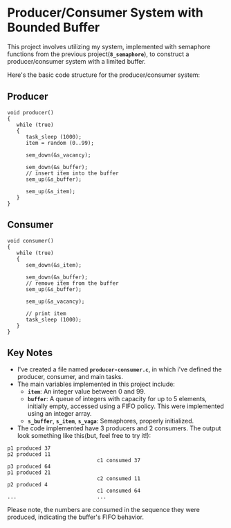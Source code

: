 # Producer/Consumer System with Bounded Buffer

This project involves utilizing my system, implemented with semaphore functions from the previous project(**`8_semaphore`**), to construct a producer/consumer system with a limited buffer.

Here's the basic code structure for the producer/consumer system:
## Producer
```
void producer()
{
   while (true)
   {
      task_sleep (1000);
      item = random (0..99);

      sem_down(&s_vacancy);

      sem_down(&s_buffer);
      // insert item into the buffer
      sem_up(&s_buffer);

      sem_up(&s_item);
   }
}
```

## Consumer
```
void consumer()
{
   while (true)
   {
      sem_down(&s_item);

      sem_down(&s_buffer);
      // remove item from the buffer
      sem_up(&s_buffer);

      sem_up(&s_vacancy);

      // print item
      task_sleep (1000);
   }
}
```
## Key Notes
- I've created a file named **`producer-consumer.c`**, in which i've defined the producer, consumer, and main tasks.
- The main variables implemented in this project include:
    - **`item`**: An integer value between 0 and 99.
    - **`buffer`**: A queue of integers with capacity for up to 5 elements, initially empty, accessed using a FIFO policy. This were implemented using an integer array.
    - **`s_buffer`**, **`s_item`**, **`s_vaga`**: Semaphores, properly initialized.
- The code implemented have 3 producers and 2 consumers. The output look something like this(but, feel free to try it!):

```
p1 produced 37
p2 produced 11
                             c1 consumed 37
p3 produced 64
p1 produced 21
                             c2 consumed 11
p2 produced 4
                             c1 consumed 64
...                          ...
```

Please note, the numbers are consumed in the sequence they were produced, indicating the buffer's FIFO behavior.